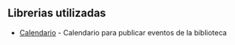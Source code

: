 ## Librerias utilizadas

- [Calendario](https://jquense.github.io/react-big-calendar/examples/?path=/story/about-big-calendar--page) - Calendario para publicar eventos de la biblioteca

